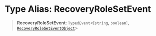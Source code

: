 # Type Alias: RecoveryRoleSetEvent

> **RecoveryRoleSetEvent**: `TypedEvent`\<\[`string`, `boolean`\], [`RecoveryRoleSetEventObject`](../interfaces/RecoveryRoleSetEventObject.md)\>
